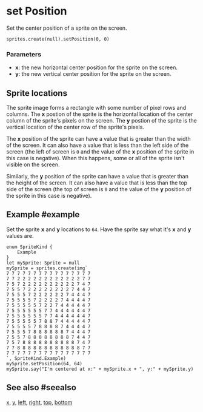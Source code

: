 # set Position

Set the center position of a sprite on the screen.

```sig
sprites.create(null).setPosition(0, 0)
```

### Parameters

* **x**: the new horizontal center position for the sprite on the screen.
* **y**: the new vertical center position for the sprite on the screen.

## Sprite locations

The sprite image forms a rectangle with some number of pixel rows and columns. The **x** postion of the sprite is the horizontal location of the center column of the sprite's pixels on the screen. The **y** postion of the sprite is the vertical location of the center row of the sprite's pixels.

The **x** position of the sprite can have a value that is greater than the width of the screen. It can also have a value that is less than the left side of the screen (the left of screen is `0` and the value of the **x** position of the sprite in this case is negative). When this happens, some or all of the sprite isn't visible on the screen.

Similarly, the **y** position of the sprite can have a value that is greater than the height of the screen. It can also have a value that is less than the top side of the screen (the top of screen is `0` and the value of the **y** position of the sprite in this case is negative).

## Example #example

Set the sprite **x** and **y** locations to `64`. Have the sprite say what it's **x** and **y** values are.

```blocks
enum SpriteKind {
    Example
}
let mySprite: Sprite = null
mySprite = sprites.create(img`
7 7 7 7 7 7 7 7 7 7 7 7 7 7 7 7 
7 7 2 2 2 2 2 2 2 2 2 2 2 2 7 7 
7 5 7 2 2 2 2 2 2 2 2 2 2 7 4 7 
7 5 5 7 2 2 2 2 2 2 2 2 7 4 4 7 
7 5 5 5 7 2 2 2 2 2 2 7 4 4 4 7 
7 5 5 5 5 7 2 2 2 2 7 4 4 4 4 7 
7 5 5 5 5 5 7 2 2 7 4 4 4 4 4 7 
7 5 5 5 5 5 5 7 7 4 4 4 4 4 4 7 
7 5 5 5 5 5 5 7 7 4 4 4 4 4 4 7 
7 5 5 5 5 5 7 8 8 7 4 4 4 4 4 7 
7 5 5 5 5 7 8 8 8 8 7 4 4 4 4 7 
7 5 5 5 7 8 8 8 8 8 8 7 4 4 4 7 
7 5 5 7 8 8 8 8 8 8 8 8 7 4 4 7 
7 5 7 8 8 8 8 8 8 8 8 8 8 7 4 7 
7 7 8 8 8 8 8 8 8 8 8 8 8 8 7 7 
7 7 7 7 7 7 7 7 7 7 7 7 7 7 7 7 
`, SpriteKind.Example)
mySprite.setPosition(64, 64)
mySprite.say("I'm centered at x:" + mySprite.x + ", y:" + mySprite.y)
```

## See also #seealso

[x](/reference/sprites/sprite/x),
[y](/reference/sprites/sprite/y),
[left](/reference/sprites/sprite/left),
[right](/reference/sprites/sprite/right),
[top](/reference/sprites/sprite/top),
[bottom](/reference/sprites/sprite/bottom)


